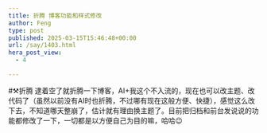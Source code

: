 ```yaml
---
title: 折腾 博客功能和样式修改
author: Feng
type: post
published: 2025-03-15T15:46:48+00:00
url: /say/1403.html
hera_post_view:
  - 4

---
```

#⚒️折腾 逮着空了就折腾一下博客，AI+我这个不入流的，现在也可以改主题、改代码了（虽然以前没有AI时也折腾，不过哪有现在这般方便、快捷），感觉这么改下去，不知道哪天整崩了，估计就有理由换主题了。目前把归档和前台发说说的功能都修改了一下，一切都是以方便自己为目的嘛，哈哈😉